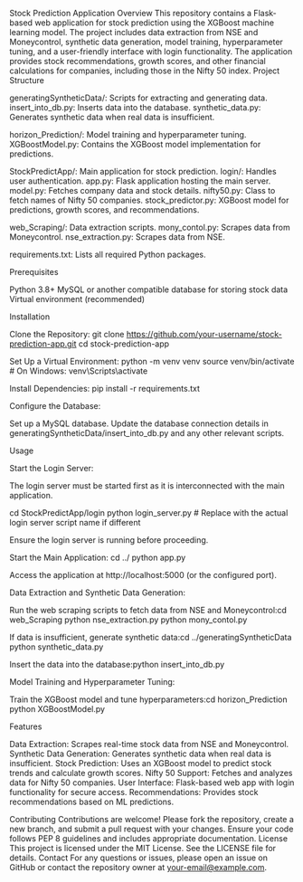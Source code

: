Stock Prediction Application
Overview
This repository contains a Flask-based web application for stock prediction using the XGBoost machine learning model. The project includes data extraction from NSE and Moneycontrol, synthetic data generation, model training, hyperparameter tuning, and a user-friendly interface with login functionality. The application provides stock recommendations, growth scores, and other financial calculations for companies, including those in the Nifty 50 index.
Project Structure

generatingSyntheticData/: Scripts for extracting and generating data.
insert_into_db.py: Inserts data into the database.
synthetic_data.py: Generates synthetic data when real data is insufficient.


horizon_Prediction/: Model training and hyperparameter tuning.
XGBoostModel.py: Contains the XGBoost model implementation for predictions.


StockPredictApp/: Main application for stock prediction.
login/: Handles user authentication.
app.py: Flask application hosting the main server.
model.py: Fetches company data and stock details.
nifty50.py: Class to fetch names of Nifty 50 companies.
stock_predictor.py: XGBoost model for predictions, growth scores, and recommendations.


web_Scraping/: Data extraction scripts.
mony_contol.py: Scrapes data from Moneycontrol.
nse_extraction.py: Scrapes data from NSE.


requirements.txt: Lists all required Python packages.

Prerequisites

Python 3.8+
MySQL or another compatible database for storing stock data
Virtual environment (recommended)

Installation

Clone the Repository:
git clone https://github.com/your-username/stock-prediction-app.git
cd stock-prediction-app


Set Up a Virtual Environment:
python -m venv venv
source venv/bin/activate  # On Windows: venv\Scripts\activate


Install Dependencies:
pip install -r requirements.txt


Configure the Database:

Set up a MySQL database.
Update the database connection details in generatingSyntheticData/insert_into_db.py and any other relevant scripts.



Usage

Start the Login Server:

The login server must be started first as it is interconnected with the main application.

cd StockPredictApp/login
python login_server.py  # Replace with the actual login server script name if different


Ensure the login server is running before proceeding.


Start the Main Application:
cd ../
python app.py


Access the application at http://localhost:5000 (or the configured port).


Data Extraction and Synthetic Data Generation:

Run the web scraping scripts to fetch data from NSE and Moneycontrol:cd web_Scraping
python nse_extraction.py
python mony_contol.py


If data is insufficient, generate synthetic data:cd ../generatingSyntheticData
python synthetic_data.py


Insert the data into the database:python insert_into_db.py




Model Training and Hyperparameter Tuning:

Train the XGBoost model and tune hyperparameters:cd horizon_Prediction
python XGBoostModel.py





Features

Data Extraction: Scrapes real-time stock data from NSE and Moneycontrol.
Synthetic Data Generation: Generates synthetic data when real data is insufficient.
Stock Prediction: Uses an XGBoost model to predict stock trends and calculate growth scores.
Nifty 50 Support: Fetches and analyzes data for Nifty 50 companies.
User Interface: Flask-based web app with login functionality for secure access.
Recommendations: Provides stock recommendations based on ML predictions.

Contributing
Contributions are welcome! Please fork the repository, create a new branch, and submit a pull request with your changes. Ensure your code follows PEP 8 guidelines and includes appropriate documentation.
License
This project is licensed under the MIT License. See the LICENSE file for details.
Contact
For any questions or issues, please open an issue on GitHub or contact the repository owner at your-email@example.com.
